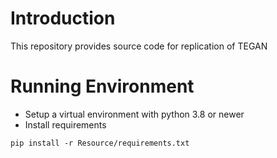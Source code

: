 # Introduction
This repository provides source code for replication of TEGAN

# Running Environment
* Setup a virtual environment with python 3.8 or newer
* Install requirements

```
pip install -r Resource/requirements.txt
```
